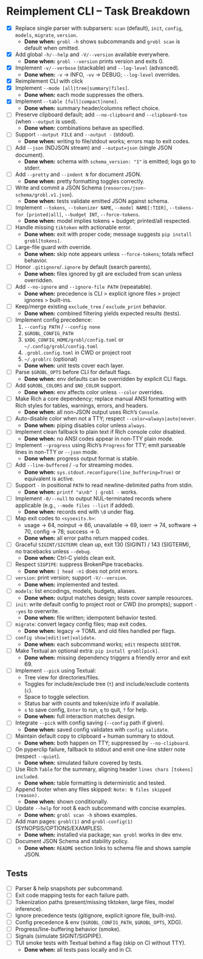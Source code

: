 # Reimplement CLI – Task Breakdown
* [x] Replace single parser with subparsers: `scan` (default), `init`, `config`, `models`, `migrate`, `version`.
  * **Done when:** `grobl -h` shows subcommands and `grobl scan` is default when omitted.
* [x] Add global `-h/--help` and `-V/--version` available everywhere.
  * **Done when:** `grobl --version` prints version and exits 0.
* [x] Implement `-v/--verbose` (stackable) and `--log-level` (advanced).
  * **Done when:** `-v` → INFO, `-vv` → DEBUG; `--log-level` overrides.
* [x] Reimplement CLI with click
* [x] Implement `--mode [all|tree|summary|files]`.
  * **Done when:** each mode suppresses the others.
* [x] Implement `--table [full|compact|none]`.
  * **Done when:** summary header/columns reflect choice.
* [ ] Preserve clipboard default; add `--no-clipboard` and `--clipboard-too` (when `--output` is used).
  * **Done when:** combinations behave as specified.
* [ ] Support `--output FILE` and `--output -` (stdout).
  * **Done when:** writing to file/stdout works; errors map to exit codes.
* [ ] Add `--json` (NDJSON stream) and `--output=json` (single JSON document).
  * **Done when:** schema with `schema_version: "1"` is emitted; logs go to stderr.
* [ ] Add `--pretty` and `--indent N` for document JSON.
  * **Done when:** pretty formatting toggles correctly.
* [ ] Write and commit a JSON Schema (`resources/json-schema/grobl.v1.json`).
  * **Done when:** tests validate emitted JSON against schema.
* [ ] Implement `--tokens`, `--tokenizer NAME`, `--model NAME[:TIER]`, `--tokens-for [printed|all]`, `--budget INT`, `--force-tokens`.
  * **Done when:** model implies tokens + budget; printed/all respected.
* [ ] Handle missing `tiktoken` with actionable error.
  * **Done when:** exit with proper code; message suggests `pip install grobl[tokens]`.
* [ ] Large-file guard with override.
  * **Done when:** skip note appears unless `--force-tokens`; totals reflect behavior.
* [ ] Honor `.gitignore`/`.ignore` by default (search parents).
  * **Done when:** files ignored by git are excluded from scan unless overridden.
* [ ] Add `--no-ignore` and `--ignore-file PATH` (repeatable).
  * **Done when:** precedence is CLI > explicit ignore files > project ignores > built-ins.
* [ ] Keep/merge existing `exclude_tree` / `exclude_print` behavior.
  * **Done when:** combined filtering yields expected results (tests).
* [ ] Implement config precedence:
  1. `--config PATH` / `--config none`
  2. `$GROBL_CONFIG_PATH`
  3. `$XDG_CONFIG_HOME/grobl/config.toml` or `~/.config/grobl/config.toml`
  4. `.grobl.config.toml` in CWD or project root
  5. `~/.groblrc` (optional)
  * **Done when:** unit tests cover each layer.
* [ ] Parse `$GROBL_OPTS` before CLI for default flags.
  * **Done when:** env defaults can be overridden by explicit CLI flags.
* [ ] Add `$GROBL_COLORS` and `$NO_COLOR` support.
  * **Done when:** env affects color unless `--color` overrides.
* [ ] Make Rich a core dependency; replace manual ANSI formatting with Rich styles for tables, warnings, errors, and headers.
  * **Done when:** all non-JSON output uses Rich’s `Console`.
* [ ] Auto-disable color when not a TTY; respect `--color=always|auto|never`.
  * **Done when:** piping disables color unless `always`.
* [ ] Implement clean fallback to plain text if Rich console color disabled.
  * **Done when:** no ANSI codes appear in non-TTY plain mode.
* [ ] Implement `--progress` using Rich’s `Progress` for TTY; emit parseable lines in non-TTY or `--json` mode.
  * **Done when:** progress output format is stable.
* [ ] Add `--line-buffered` / `-u` for streaming modes.
  * **Done when:** `sys.stdout.reconfigure(line_buffering=True)` or equivalent is active.
* [ ] Support `-` in positional `PATH` to read newline-delimited paths from stdin.
  * **Done when:** `printf "a\nb" | grobl -` works.
* [ ] Implement `-0/--null` to output NUL-terminated records where applicable (e.g., `--mode files --list` if added).
  * **Done when:** records end with `\0` under flag.
* [ ] Map exit codes to `<sysexits.h>`:
  * usage → 64, noinput → 66, unavailable → 69, ioerr → 74, software → 70, config → 78; success → 0.
  * **Done when:** all error paths return mapped codes.
* [ ] Graceful `SIGINT/SIGTERM`: clean up, exit 130 (SIGINT) / 143 (SIGTERM), no tracebacks unless `--debug`.
  * **Done when:** Ctrl-C yields clean exit.
* [ ] Respect `SIGPIPE`: suppress BrokenPipe tracebacks.
  * **Done when:** `| head -n1` does not print errors.
* [ ] `version`: print version; support `-V/--version`.
  * **Done when:** implemented and tested.
* [ ] `models`: list encodings, models, budgets, aliases.
  * **Done when:** output matches design; tests cover sample resources.
* [ ] `init`: write default config to project root or CWD (no prompts); support `--yes` to overwrite.
  * **Done when:** file written; idempotent behavior tested.
* [ ] `migrate`: convert legacy config files; map exit codes.
  * **Done when:** legacy → TOML and old files handled per flags.
* [ ] `config show|edit|set|validate`.
  * **Done when:** each subcommand works; `edit` respects `$EDITOR`.
* [ ] Make Textual an optional extra: `pip install grobl[pick]`.
  * **Done when:** missing dependency triggers a friendly error and exit 69.
* [ ] Implement `--pick` using Textual:
  * Tree view for directories/files.
  * Toggles for include/exclude tree (`t`) and include/exclude contents (`c`).
  * Space to toggle selection.
  * Status bar with counts and token/size info if available.
  * `s` to save config, `Enter` to run, `q` to quit, `?` for help.
  * **Done when:** full interaction matches design.
* [ ] Integrate `--pick` with config saving (`--config` path if given).
  * **Done when:** saved config validates with `config validate`.
* [ ] Maintain default copy to clipboard + human summary to stdout.
  * **Done when:** both happen on TTY; suppressed by `--no-clipboard`.
* [ ] On pyperclip failure, fallback to stdout and emit one-line stderr note (respect `--quiet`).
  * **Done when:** simulated failure covered by tests.
* [ ] Use Rich `Table` for the summary, aligning header `lines chars [tokens] included`.
  * **Done when:** table formatting is deterministic and tested.
* [ ] Append footer when any files skipped: `Note: N files skipped (reason).`
  * **Done when:** shown conditionally.
* [ ] Update `--help` for root & each subcommand with concise examples.
  * **Done when:** `grobl scan -h` shows examples.
* [ ] Add man pages: `grobl(1)` and `grobl-config(1)` (SYNOPSIS/OPTIONS/EXAMPLES).
  * **Done when:** installed via package; `man grobl` works in dev env.
* [ ] Document JSON Schema and stability policy.
  * **Done when:** `README` section links to schema file and shows sample JSON.

## Tests
* [ ] Parser & help snapshots per subcommand.
* [ ] Exit code mapping tests for each failure path.
* [ ] Tokenization paths (present/missing tiktoken, large files, model inference).
* [ ] Ignore precedence tests (gitignore, explicit ignore file, built-ins).
* [ ] Config precedence & env (`$GROBL_CONFIG_PATH`, `$GROBL_OPTS`, XDG).
* [ ] Progress/line-buffering behavior (smoke).
* [ ] Signals (simulate SIGINT/SIGPIPE).
* [ ] TUI smoke tests with Textual behind a flag (skip on CI without TTY).
  * **Done when:** all tests pass locally and in CI.

